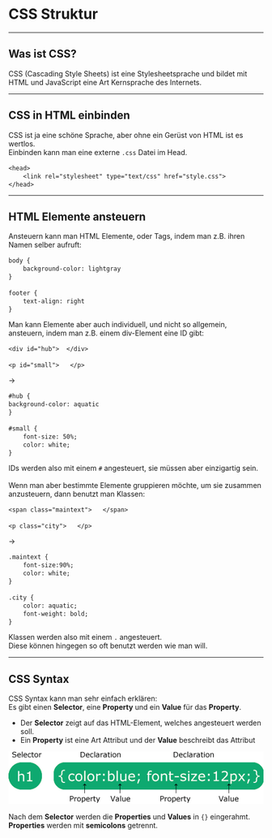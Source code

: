 # CSS Struktur

- - -

## Was ist CSS?

CSS (Cascading Style Sheets) ist eine Stylesheetsprache und bildet
mit HTML und JavaScript eine Art Kernsprache des Internets.

- - -

## CSS in HTML einbinden

CSS ist ja eine schöne Sprache, aber ohne ein Gerüst von HTML ist es wertlos.\
Einbinden kann man eine externe ```.css``` Datei im Head.

    <head>
        <link rel="stylesheet" type="text/css" href="style.css">
    </head>

- - -

## HTML Elemente ansteuern

Ansteuern kann man HTML Elemente, oder Tags, indem man z.B. ihren Namen selber
aufruft:

    body {
        background-color: lightgray
    }

    footer {
        text-align: right
    }

Man kann Elemente aber auch individuell, und nicht so allgemein, ansteuern,
indem man z.B. einem div-Element eine ID gibt:

    <div id="hub">  </div>

    <p id="small">   </p>

->

    #hub {
    background-color: aquatic
    }

    #small {
        font-size: 50%;
        color: white;
    }

IDs werden also mit einem ```#``` angesteuert, sie müssen aber einzigartig sein.\
\
Wenn man aber bestimmte Elemente gruppieren möchte, um sie zusammen anzusteuern,
dann benutzt man Klassen:

    <span class="maintext">   </span>

    <p class="city">   </p>

->

    .maintext {
        font-size:90%;
        color: white;
    }
    
    .city {
        color: aquatic;
        font-weight: bold;
    }

Klassen werden also mit einem ```.``` angesteuert.\
Diese können hingegen so oft benutzt werden wie man will.

- - -

## CSS Syntax

CSS Syntax kann man sehr einfach erklären:\
Es gibt einen **Selector**, eine **Property** und ein **Value** für das **Property**.

- Der **Selector** zeigt auf das HTML-Element, welches angesteuert werden soll.
- Ein **Property** ist eine Art Attribut und der **Value** beschreibt das Attribut

![css syntax](../imgs/markdown/w3%20css%20syntax%20example.png)

Nach dem **Selector** werden die **Properties** und **Values** in ```{}``` eingerahmt.\
**Properties** werden mit **semicolons** getrennt.


